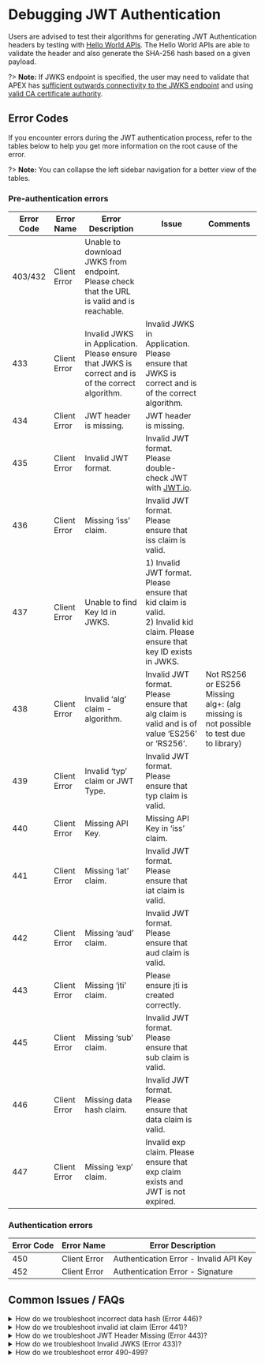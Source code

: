 # Debugging JWT Authentication

Users are advised to test their algorithms for generating JWT Authentication headers by testing with [Hello World APIs](sections/auth/jwt-hello-world.md). The Hello World APIs are able to validate the header and also generate the SHA-256 hash based on a given payload.

?> **Note:** If JWKS endpoint is specified, the user may need to validate that APEX has [sufficient outwards connectivity to the JWKS endpoint](sections/troubleshooting/network) and using [valid CA certificate authority](sections/faqs/trusted-cert-authorities).

## Error Codes

If you encounter errors during the JWT authentication process, refer to the tables below to help you get more information on the root cause of the error.

?> **Note:** You can collapse the left sidebar navigation for a better view of the tables.

### Pre-authentication errors

| Error Code | Error Name   | Error Description                                                                                | Issue                                                                                                                            | Comments                                                                                 |
| ---------- | ------------ | ------------------------------------------------------------------------------------------------ | -------------------------------------------------------------------------------------------------------------------------------- | ---------------------------------------------------------------------------------------- |
| 403/432    | Client Error | Unable to download JWKS from endpoint. Please check that the URL is valid and is reachable.      |                                                                                                                                  |
| 433        | Client Error | Invalid JWKS in Application. Please ensure that JWKS is correct and is of the correct algorithm. | Invalid JWKS in Application. Please ensure that JWKS is correct and is of the correct algorithm.                                 |
| 434        | Client Error | JWT header is missing.                                                                           | JWT header is missing.                                                                                                           |
| 435        | Client Error | Invalid JWT format.                                                                              | Invalid JWT format. Please double-check JWT with [JWT.io](https://jwt.io/).                                                      |
| 436        | Client Error | Missing ‘iss’ claim.                                                                             | Invalid JWT format. Please ensure that iss claim is valid.                                                                       |
| 437        | Client Error | Unable to find Key Id in JWKS.                                                                   | 1) Invalid JWT format. Please ensure that kid claim is valid.<br>2) Invalid kid claim. Please ensure that key ID exists in JWKS. |
| 438        | Client Error | Invalid ‘alg’ claim - algorithm.                                                                 | Invalid JWT format. Please ensure that alg claim is valid and is of value ‘ES256’ or ‘RS256’.                                    | Not RS256 or ES256<br>Missing alg+: (alg missing is not possible to test due to library) |
| 439        | Client Error | Invalid ‘typ’ claim or JWT Type.                                                                 | Invalid JWT format. Please ensure that typ claim is valid.                                                                       |                                                                                          |
| 440        | Client Error | Missing API Key.                                                                                 | Missing API Key in ‘iss’ claim.                                                                                                  |
| 441        | Client Error | Missing ‘iat’ claim.                                                                             | Invalid JWT format. Please ensure that iat claim is valid.                                                                       |                                                                                          |
| 442        | Client Error | Missing ‘aud’ claim.                                                                             | Invalid JWT format. Please ensure that aud claim is valid.                                                                       |                                                                                          |
| 443        | Client Error | Missing ‘jti’ claim.                                                                             | Please ensure jti is created correctly.                                                                                          |                                                                                          |
| 445        | Client Error | Missing ‘sub’ claim.                                                                             | Invalid JWT format. Please ensure that sub claim is valid.                                                                       |                                                                                          |
| 446        | Client Error | Missing data hash claim.                                                                         | Invalid JWT format. Please ensure that data claim is valid.                                                                      |                                                                                          |
| 447        | Client Error | Missing ‘exp’ claim.                                                                             | Invalid exp claim. Please ensure that exp claim exists and JWT is not expired.                                                   |

### Authentication errors

| Error Code | Error Name   | Error Description                      |
| ---------- | ------------ | -------------------------------------- |
| 450        | Client Error | Authentication Error - Invalid API Key |
| 452        | Client Error | Authentication Error - Signature       |

## Common Issues / FAQs

<details>
<summary>How do we troubleshoot incorrect data hash (Error 446)?</summary>

Error 446 may mean that your data hash of your body is incorrect. Ensure that your data is [formatted correctly](sections/auth/jwt-auth?#apex-standardized-json-payload) (generally without spaces and carriage returns/new lines) and do test your hash values with [Hello World APIs](sections/auth/jwt-hello-world#sha-256-generator) /helloworld/sha256 with x-apex-returncontent and seeing the return value of x-apex-hash and the content returned.

If you are using SOAP and your payload has special characters, [raise a service request](https://go.gov.sg/apex-support).

</details>

<details>
<summary>How do we troubleshoot invalid iat claim (Error 441)?</summary>

This could be due to the "iat" issued at time claim, which is in the future compared to date/time of APEX.

There could be time skew at the Consumer's server/application causing it to be earlier than universal NTP servers, hence the Consumer server needs to be checked that it is synced correctly to global NTP clocks.

</details>

<details>
<summary>How do we troubleshoot JWT Header Missing (Error 443)?</summary>

The JWT header is not reaching APEX. Do register a new backend by going to this URL https://webhook.site and with the registered backend (eg. https://webhook.site/123456-1234-1234-1234-1234567890), use your application to call this. From your registered URL, you will be able to see if the header x-apex-jwt is indeed reaching the backend.

</details>

<details>
<summary>How do we troubleshoot Invalid JWKS (Error 433)?</summary>

Do check that the JWKS is formatted correct in JSON (use only double quotes, key values need to be double-quoted, curly brackets and square brackets are correct).
Also, do ensure that the JWKs have all the required keys - "x", "y", "use", "crv", "kid", "alg", "kty". Any of these omitted will cause an error.

</details>

<details>
<summary>How do we troubleshoot error 490-499?</summary>

Ensure that you are not reusing JWT tokens or using any forbidden headers. If you are still encountering issues, do open a troubleshooting case with APEX.

</details>
